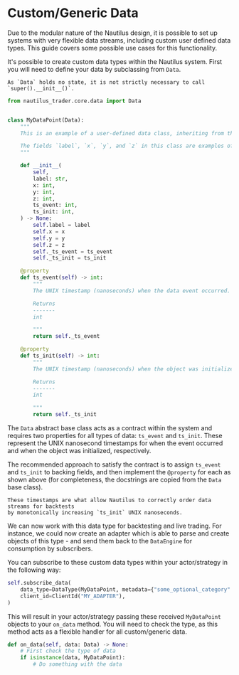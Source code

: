 # Custom/Generic Data
Due to the modular nature of the Nautilus design, it is possible to set up systems 
with very flexible data streams, including custom user defined data types. This
guide covers some possible use cases for this functionality.

It's possible to create custom data types within the Nautilus system. First you
will need to define your data by subclassing from `Data`.

```{note}
As `Data` holds no state, it is not strictly necessary to call `super().__init__()`.
```

```python
from nautilus_trader.core.data import Data


class MyDataPoint(Data):
    """
    This is an example of a user-defined data class, inheriting from the base class `Data`.

    The fields `label`, `x`, `y`, and `z` in this class are examples of arbitrary user data.
    """

    def __init__(
        self,
        label: str,
        x: int,
        y: int,
        z: int,
        ts_event: int,
        ts_init: int,
    ) -> None:
        self.label = label
        self.x = x
        self.y = y
        self.z = z
        self._ts_event = ts_event
        self._ts_init = ts_init

    @property
    def ts_event(self) -> int:
        """
        The UNIX timestamp (nanoseconds) when the data event occurred.

        Returns
        -------
        int

        """
        return self._ts_event

    @property
    def ts_init(self) -> int:
        """
        The UNIX timestamp (nanoseconds) when the object was initialized.

        Returns
        -------
        int

        """
        return self._ts_init

```

The `Data` abstract base class acts as a contract within the system and requires two properties 
for all types of data: `ts_event` and `ts_init`. These represent the UNIX nanosecond timestamps 
for when the event occurred and when the object was initialized, respectively.

The recommended approach to satisfy the contract is to assign `ts_event` and `ts_init` 
to backing fields, and then implement the `@property` for each as shown above 
(for completeness, the docstrings are copied from the `Data` base class).

```{note}
These timestamps are what allow Nautilus to correctly order data streams for backtests 
by monotonically increasing `ts_init` UNIX nanoseconds.
```

We can now work with this data type for backtesting and live trading. For instance,
we could now create an adapter which is able to parse and create objects of this
type - and send them back to the `DataEngine` for consumption by subscribers.

You can subscribe to these custom data types within your actor/strategy in the 
following way:

```python
self.subscribe_data(
    data_type=DataType(MyDataPoint, metadata={"some_optional_category": 1}),
    client_id=ClientId("MY_ADAPTER"),
)
```

This will result in your actor/strategy passing these received `MyDataPoint` 
objects to your `on_data` method. You will need to check the type, as this 
method acts as a flexible handler for all custom/generic data.

```python
def on_data(self, data: Data) -> None:
    # First check the type of data
    if isinstance(data, MyDataPoint):
        # Do something with the data
```
